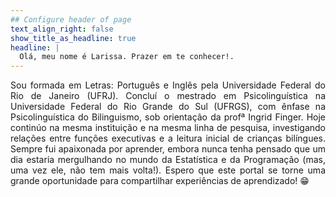 ```yaml
---
## Configure header of page
text_align_right: false
show_title_as_headline: true
headline: |
  Olá, meu nome é Larissa. Prazer em te conhecer!.
---
```


<!-- this is a subheadline -->
<p align= "justify">Sou formada em Letras: Português e Inglês pela Universidade Federal do Rio de Janeiro (UFRJ). Concluí o mestrado em Psicolinguística na Universidade Federal do Rio Grande do Sul (UFRGS), com ênfase na Psicolinguística do Bilinguismo, sob orientação da profª Ingrid Finger. Hoje continúo na mesma instituição e na mesma linha de pesquisa, investigando relações entre funções executivas e a leitura inicial de crianças bilíngues. Sempre fui apaixonada por aprender, embora nunca tenha pensado que um dia estaria mergulhando no mundo da Estatística e da Programação (mas, uma vez ele, não tem mais volta!). Espero que este portal se torne uma grande oportunidade para compartilhar experiências de aprendizado! &#128513; </p>
